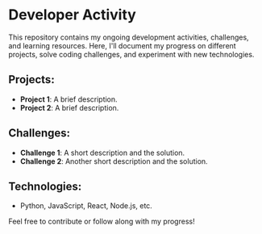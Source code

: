 # Developer Activity

This repository contains my ongoing development activities, challenges, and learning resources. Here, I'll document my progress on different projects, solve coding challenges, and experiment with new technologies.

## Projects:
- **Project 1**: A brief description.
- **Project 2**: A brief description.
  
## Challenges:
- **Challenge 1**: A short description and the solution.
- **Challenge 2**: Another short description and the solution.
  
## Technologies:
- Python, JavaScript, React, Node.js, etc.

Feel free to contribute or follow along with my progress!

